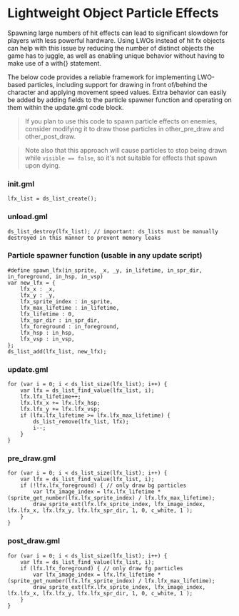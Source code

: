 # Lightweight Object Particle Effects 

Spawning large numbers of hit effects can lead to significant slowdown for players with less powerful hardware. Using LWOs instead of hit fx objects can help with this issue by reducing the number of distinct objects the game has to juggle, as well as enabling unique behavior without having to make use of a with{} statement.

The below code provides a reliable framework for implementing LWO-based particles, including support for drawing in front of/behind the character and applying movement speed values. Extra behavior can easily be added by adding fields to the particle spawner function and operating on them within the update.gml code block.

> If you plan to use this code to spawn particle effects on enemies, consider modifying it to draw those particles in other_pre_draw and other_post_draw.

> Note also that this approach will cause particles to stop being drawn while ``visible == false``, so it's not suitable for effects that spawn upon dying.

### init.gml
```gml
lfx_list = ds_list_create();
```

### unload.gml
```gml
ds_list_destroy(lfx_list); // important: ds_lists must be manually destroyed in this manner to prevent memory leaks
```

### Particle spawner function (usable in any update script)
```gml
#define spawn_lfx(in_sprite, _x, _y, in_lifetime, in_spr_dir, in_foreground, in_hsp, in_vsp)
var new_lfx = {
    lfx_x : _x,
    lfx_y : _y,
    lfx_sprite_index : in_sprite,
    lfx_max_lifetime : in_lifetime,
    lfx_lifetime : 0,
    lfx_spr_dir : in_spr_dir,
    lfx_foreground : in_foreground,
    lfx_hsp : in_hsp,
    lfx_vsp : in_vsp,
};
ds_list_add(lfx_list, new_lfx);
```

### update.gml
```gml
for (var i = 0; i < ds_list_size(lfx_list); i++) {
    var lfx = ds_list_find_value(lfx_list, i);
    lfx.lfx_lifetime++;
    lfx.lfx_x += lfx.lfx_hsp;
    lfx.lfx_y += lfx.lfx_vsp;
    if (lfx.lfx_lifetime >= lfx.lfx_max_lifetime) {
        ds_list_remove(lfx_list, lfx);
        i--;
    }
}
```

### pre_draw.gml
```gml
for (var i = 0; i < ds_list_size(lfx_list); i++) {
    var lfx = ds_list_find_value(lfx_list, i);
    if (!lfx.lfx_foreground) { // only draw bg particles
    	var lfx_image_index = lfx.lfx_lifetime * (sprite_get_number(lfx.lfx_sprite_index) / lfx.lfx_max_lifetime);
    	draw_sprite_ext(lfx.lfx_sprite_index, lfx_image_index, lfx.lfx_x, lfx.lfx_y, lfx.lfx_spr_dir, 1, 0, c_white, 1 );
    }
}
```

### post_draw.gml
```gml
for (var i = 0; i < ds_list_size(lfx_list); i++) {
    var lfx = ds_list_find_value(lfx_list, i);
    if (lfx.lfx_foreground) { // only draw fg particles
    	var lfx_image_index = lfx.lfx_lifetime * (sprite_get_number(lfx.lfx_sprite_index) / lfx.lfx_max_lifetime);
    	draw_sprite_ext(lfx.lfx_sprite_index, lfx_image_index, lfx.lfx_x, lfx.lfx_y, lfx.lfx_spr_dir, 1, 0, c_white, 1 );
    }
}
```